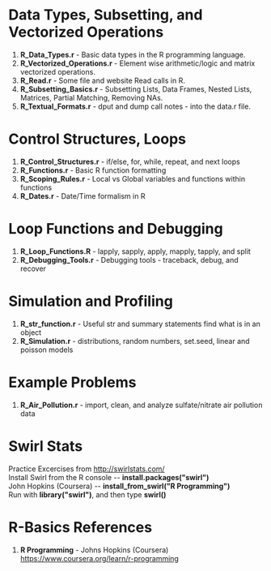 # Data Types, Subsetting, and Vectorized Operations
1.  **R_Data_Types.r**              - Basic data types in the R programming language.
2.  **R_Vectorized_Operations.r**   - Element wise arithmetic/logic and matrix vectorized operations.
3.  **R_Read.r**                    - Some file and website Read calls in R.  
4.  **R_Subsetting_Basics.r**       - Subsetting Lists, Data Frames, Nested Lists, Matrices, Partial Matching, Removing NAs.
5.  **R_Textual_Formats.r**         - dput and dump call notes - into the data.r file.

# Control Structures, Loops
1.  **R_Control_Structures.r**      - if/else, for, while, repeat, and next loops
2.  **R_Functions.r**               - Basic R function formatting
3.  **R_Scoping_Rules.r**           - Local vs Global variables and functions within functions
4.  **R_Dates.r**                   - Date/Time formalism in R

# Loop Functions and Debugging
1.  **R_Loop_Functions.R**      - lapply, sapply, apply, mapply, tapply, and split
2.  **R_Debugging_Tools.r**     - Debugging tools - traceback, debug, and recover

# Simulation and Profiling
1.  **R_str_function.r**      - Useful str and summary statements find what is in an object
2.  **R_Simulation.r**     - distributions, random numbers, set.seed, linear and poisson models

# Example Problems
1.  **R_Air_Pollution.r**      - import, clean, and analyze sulfate/nitrate air pollution data

# Swirl Stats
Practice Excercises from http://swirlstats.com/  
Install Swirl from the R console --  **install.packages("swirl")**  
John Hopkins (Coursera) -- **install_from_swirl("R Programming")**  
Run with **library("swirl")**, and then type **swirl()**  

# R-Basics References
1.  **R Programming** - Johns Hopkins (Coursera)   
    https://www.coursera.org/learn/r-programming
